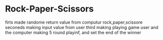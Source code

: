 # Rock-Paper-Scissors

firts made randome return value from computur rock,paper,scissore
seconeds making input value from user
third making playing game user and the computer
making 5 round playinf, and set the end of the winner
